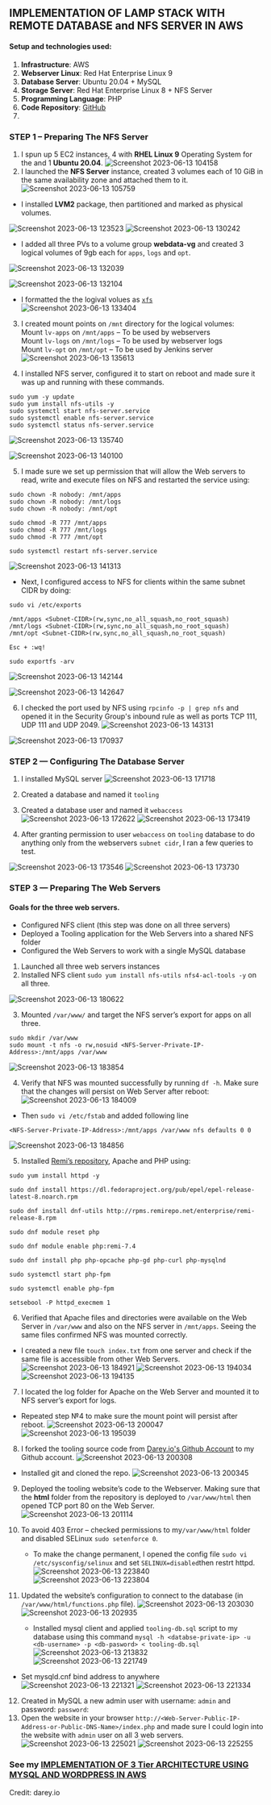 
## IMPLEMENTATION OF  LAMP STACK WITH REMOTE DATABASE and NFS SERVER IN AWS
#### Setup and technologies used:
1.  **Infrastructure**: AWS
2.  **Webserver Linux**: Red Hat Enterprise Linux 9
3.  **Database Server**: Ubuntu 20.04 + MySQL
4.  **Storage Server**: Red Hat Enterprise Linux 8 + NFS Server
5.  **Programming Language**: PHP
6.  **Code Repository**:  [GitHub](https://github.com/darey-io/tooling.git)
7. 
### STEP 1 – Preparing The NFS Server

1.  I spun up 5 EC2 instances, 4 with **RHEL Linux 9** Operating System for the and 1 **Ubuntu 20.04**.     ![Screenshot 2023-06-13 104158](https://github.com/Mhoet/devops-pbl/assets/81827857/24d034ad-358f-4543-8426-bd93c7174993)
2.  I launched the **NFS Server** instance, created 3 volumes each of 10 GiB in the same availability zone and attached them to it.
![Screenshot 2023-06-13 105759](https://github.com/Mhoet/devops-pbl/assets/81827857/0b460436-91f3-4a1f-b338-fbd13773e61f)
- I installed **LVM2** package, then partitioned and marked as physical volumes.

![Screenshot 2023-06-13 123523](https://github.com/Mhoet/devops-pbl/assets/81827857/6e6dcab5-afc0-442e-b0ee-6f52fbd55eb1)
![Screenshot 2023-06-13 130242](https://github.com/Mhoet/devops-pbl/assets/81827857/99f8221d-1547-4d27-8867-fe8fc2e6bc69)
- I added all three PVs to a volume group **webdata-vg** and created 3 logical volumes of 9gb each for `apps`, `logs` and `opt`.

![Screenshot 2023-06-13 132039](https://github.com/Mhoet/devops-pbl/assets/81827857/06a2fc77-de47-4e96-a230-921510727664)

![Screenshot 2023-06-13 132104](https://github.com/Mhoet/devops-pbl/assets/81827857/46a2582c-d457-4fa1-802b-0bf59ffc2f5d)
-   I formatted the the logival volues as  [`xfs`](https://en.wikipedia.org/wiki/XFS)    ![Screenshot 2023-06-13 133404](https://github.com/Mhoet/devops-pbl/assets/81827857/a21d1366-f222-46f3-b61f-bf08a3af6ce3)

3. I created mount points on  `/mnt`  directory for the logical volumes:  
    Mount  `lv-apps`  on  `/mnt/apps`  – To be used by webservers  
    Mount  `lv-logs`  on  `/mnt/logs`  – To be used by webserver logs  
    Mount  `lv-opt`  on  `/mnt/opt`  – To be used by Jenkins server
    ![Screenshot 2023-06-13 135613](https://github.com/Mhoet/devops-pbl/assets/81827857/bf3af49b-087c-40b4-a08c-16c3e8e8fd2c)

4.  I installed NFS server, configured it to start on reboot and made sure it was up and running with these commands.
```
sudo yum -y update
sudo yum install nfs-utils -y
sudo systemctl start nfs-server.service
sudo systemctl enable nfs-server.service
sudo systemctl status nfs-server.service
```
![Screenshot 2023-06-13 135740](https://github.com/Mhoet/devops-pbl/assets/81827857/eed9925b-b2c1-444b-b389-eae27e1d737f)

![Screenshot 2023-06-13 140100](https://github.com/Mhoet/devops-pbl/assets/81827857/3c62d9d4-b8c2-4d74-b0f2-8db8d727cc07)


5.  I made sure we set up permission that will allow the Web servers to read, write and execute files on NFS and restarted the service using:
```
sudo chown -R nobody: /mnt/apps
sudo chown -R nobody: /mnt/logs
sudo chown -R nobody: /mnt/opt

sudo chmod -R 777 /mnt/apps
sudo chmod -R 777 /mnt/logs
sudo chmod -R 777 /mnt/opt

sudo systemctl restart nfs-server.service
```
![Screenshot 2023-06-13 141313](https://github.com/Mhoet/devops-pbl/assets/81827857/25ee70fc-9c08-4dc6-8596-e04c765387a7)

- Next, I configured access to NFS for clients within the same subnet CIDR by doing:
```
sudo vi /etc/exports

/mnt/apps <Subnet-CIDR>(rw,sync,no_all_squash,no_root_squash)
/mnt/logs <Subnet-CIDR>(rw,sync,no_all_squash,no_root_squash)
/mnt/opt <Subnet-CIDR>(rw,sync,no_all_squash,no_root_squash)

Esc + :wq!

sudo exportfs -arv
```
![Screenshot 2023-06-13 142144](https://github.com/Mhoet/devops-pbl/assets/81827857/c4c0e168-03f6-4fe4-8da7-0fe0e6cb76c1)

![Screenshot 2023-06-13 142647](https://github.com/Mhoet/devops-pbl/assets/81827857/f2a82365-55e0-4465-a143-31bce6399061)

6.  I  checked the port used by NFS using `rpcinfo -p | grep nfs` and opened it in the Security Group's inbound rule as well as ports TCP 111, UDP 111 and UDP 2049.
![Screenshot 2023-06-13 143131](https://github.com/Mhoet/devops-pbl/assets/81827857/c3f18117-a187-4e1d-895a-a3976d620c35)

![Screenshot 2023-06-13 170937](https://github.com/Mhoet/devops-pbl/assets/81827857/952744ef-b8e0-42e6-9383-3c99e0aa5af9)

### STEP 2 — Configuring The Database Server
1.  I installed MySQL server
![Screenshot 2023-06-13 171718](https://github.com/Mhoet/devops-pbl/assets/81827857/7698559f-9c43-471a-9c41-2b50cc3a5374)

2.  Created a database and named it  `tooling`
3.  Created a database user and named it  `webaccess`
![Screenshot 2023-06-13 172622](https://github.com/Mhoet/devops-pbl/assets/81827857/c8fb0b4e-3c9c-4b12-9d29-c33703f12d1d)
![Screenshot 2023-06-13 173419](https://github.com/Mhoet/devops-pbl/assets/81827857/aff3faa3-6332-46cd-b9e2-3529b50a1ed5)

4. After granting permission to  user `webaccess`  on  `tooling`  database to do anything only from the webservers  `subnet cidr`, I ran a few queries to test.

![Screenshot 2023-06-13 173546](https://github.com/Mhoet/devops-pbl/assets/81827857/ef6e4352-6e9d-4ec4-88c9-f051d34e19b8)
![Screenshot 2023-06-13 173730](https://github.com/Mhoet/devops-pbl/assets/81827857/c732999c-6421-4022-a42e-164914e7c659)

### STEP 3 — Preparing The Web Servers
#### Goals for the three web servers.
-   Configured NFS client (this step was done on all three servers)
-   Deployed a Tooling application for the Web Servers into a shared NFS folder
-   Configured the Web Servers to work with a single MySQL database

1.  Launched all three web servers instances 
2.  Installed NFS client   `sudo yum install nfs-utils nfs4-acl-tools -y` on all three.

![Screenshot 2023-06-13 180622](https://github.com/Mhoet/devops-pbl/assets/81827857/d53669f9-7ded-4006-9e05-ee30250bf1fa)

3.  Mounted  `/var/www/`  and target the NFS server’s export for apps on all three.

```
sudo mkdir /var/www
sudo mount -t nfs -o rw,nosuid <NFS-Server-Private-IP-Address>:/mnt/apps /var/www
```
![Screenshot 2023-06-13 183854](https://github.com/Mhoet/devops-pbl/assets/81827857/5b326b8d-7fcb-435e-aa85-fbf876ce40ba)

4.  Verify that NFS was mounted successfully by running  `df -h`. Make sure that the changes will persist on Web Server after reboot:
![Screenshot 2023-06-13 184009](https://github.com/Mhoet/devops-pbl/assets/81827857/35a0eaf5-7867-42c7-b259-577da448cdee)

- Then `sudo vi /etc/fstab` and added following line
```
<NFS-Server-Private-IP-Address>:/mnt/apps /var/www nfs defaults 0 0
```
![Screenshot 2023-06-13 184856](https://github.com/Mhoet/devops-pbl/assets/81827857/62286846-f6ea-43b7-a19c-a36e6babbf4c)

5.  Installed  [Remi’s repository](http://www.servermom.org/how-to-enable-remi-repo-on-centos-7-6-and-5/2790/), Apache and PHP using:

```
sudo yum install httpd -y

sudo dnf install https://dl.fedoraproject.org/pub/epel/epel-release-latest-8.noarch.rpm

sudo dnf install dnf-utils http://rpms.remirepo.net/enterprise/remi-release-8.rpm

sudo dnf module reset php

sudo dnf module enable php:remi-7.4

sudo dnf install php php-opcache php-gd php-curl php-mysqlnd

sudo systemctl start php-fpm

sudo systemctl enable php-fpm

setsebool -P httpd_execmem 1

```
6.  Verified that Apache files and directories were available on the Web Server in  `/var/www`  and also on the NFS server in  `/mnt/apps`. Seeing the same files confirmed NFS was mounted correctly.			
 - I created a new file  `touch index.txt`  from one server and check if the same file is accessible from other Web Servers.    ![Screenshot 2023-06-13 184921](https://github.com/Mhoet/devops-pbl/assets/81827857/d68ebca2-dc61-42bb-acd7-e8a39f2d36d6)
![Screenshot 2023-06-13 194034](https://github.com/Mhoet/devops-pbl/assets/81827857/21060de7-ce2b-4d3e-9af6-f40ffab2e04b)
![Screenshot 2023-06-13 194135](https://github.com/Mhoet/devops-pbl/assets/81827857/d01de344-4724-42c3-a17b-5174b735e394)

7.  I located the log folder for Apache on the Web Server and mounted it to NFS server’s export for logs.	
-	Repeated step №4 to make sure the mount point will persist after reboot.
   ![Screenshot 2023-06-13 200047](https://github.com/Mhoet/devops-pbl/assets/81827857/fd693fbf-9cf1-4fc7-9d19-27bc0d9003f2)
 ![Screenshot 2023-06-13 195039](https://github.com/Mhoet/devops-pbl/assets/81827857/3f3a88d3-80ad-479b-8e51-65cbc8d2286d)

8.  I forked the tooling source code from  [Darey.io's Github Account](https://github.com/darey-io/tooling.git)  to my Github account. 
![Screenshot 2023-06-13 200308](https://github.com/Mhoet/devops-pbl/assets/81827857/027b9c22-76a7-4a60-a890-4c8901a1ea7b)
-	Installed git and cloned the repo.
![Screenshot 2023-06-13 200345](https://github.com/Mhoet/devops-pbl/assets/81827857/005c7c24-0605-4538-9f74-5d961a2c6ac2)

9.  Deployed the tooling website’s code to the Webserver. Making sure that the  **html**  folder from the repository is deployed to  `/var/www/html` then opened TCP port 80 on the Web Server.
    ![Screenshot 2023-06-13 201114](https://github.com/Mhoet/devops-pbl/assets/81827857/0f926ecb-07bb-4514-a3b7-a6f5fffdaead)

10. To avoid 403 Error – checked permissions to my`/var/www/html` folder and disabled SELinux `sudo setenforce 0`. 
	- To make the change permanent, I opened the config file  `sudo vi /etc/sysconfig/selinux`  and set  `SELINUX=disabled`then restrt httpd.
![Screenshot 2023-06-13 223840](https://github.com/Mhoet/devops-pbl/assets/81827857/9e3e71d1-a790-49c5-826e-d203fa5b1bee)
![Screenshot 2023-06-13 223804](https://github.com/Mhoet/devops-pbl/assets/81827857/af008078-5bca-4876-b100-ba5bc7101c1c)

11.  Updated the website’s configuration to connect to the database (in  `/var/www/html/functions.php`  file). 	![Screenshot 2023-06-13 203030](https://github.com/Mhoet/devops-pbl/assets/81827857/cadcebbb-9133-4b4c-9901-3f40534b6e46)
![Screenshot 2023-06-13 202935](https://github.com/Mhoet/devops-pbl/assets/81827857/1e0848d7-1d24-4ccb-aa88-e009808ed4d8)
		- Installed mysql client and applied `tooling-db.sql`  script to my database using this command  `mysql -h <databse-private-ip> -u <db-username> -p <db-pasword> < tooling-db.sql`
    ![Screenshot 2023-06-13 213832](https://github.com/Mhoet/devops-pbl/assets/81827857/f681ecd6-87c6-4c93-93f2-bfc1753ce17f)
![Screenshot 2023-06-13 221749](https://github.com/Mhoet/devops-pbl/assets/81827857/352e862b-429c-454b-88ea-ee9bb996236f)
-	Set mysqld.cnf bind address to anywhere ![Screenshot 2023-06-13 221321](https://github.com/Mhoet/devops-pbl/assets/81827857/d30cc888-40b6-4512-9adb-21ae4012a5b9)
![Screenshot 2023-06-13 221334](https://github.com/Mhoet/devops-pbl/assets/81827857/c2145b38-1396-4524-97c2-087ff2d7fc1b)
12.  Created in MySQL a new admin user with username:  `admin`  and password:  `password`:    
13.  Open the website in your browser  `http://<Web-Server-Public-IP-Address-or-Public-DNS-Name>/index.php`  and made sure I could login into the website with  `admin`  user on all 3 web servers.
![Screenshot 2023-06-13 225021](https://github.com/Mhoet/devops-pbl/assets/81827857/25a23cd8-8ea2-4bc5-86df-a4dc0f60bb54)
![Screenshot 2023-06-13 225255](https://github.com/Mhoet/devops-pbl/assets/81827857/1640798d-faab-4986-9585-1f9069101af2)

### See my [IMPLEMENTATION OF 3 Tier ARCHITECTURE USING MYSQL AND WORDPRESS IN AWS](https://github.com/Mhoet/devops-pbl/blob/main/3-tier-achitechture-with-wordpress-and-mysql.md)
Credit: darey.io
